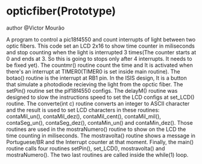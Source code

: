 # opticfiber(Prototype)

author @Victor Mourão

A program to control a pic18f4550 and count interrupts of light between two optic fibers.
This code set an LCD 2x16 to show time counter in miliseconds and stop counting when the light is interrupted 
      3 times(The counter starts at 0 and ends at 3. So this is going to stops only after 4 interrupts. It needs to be fixed yet).
The countmr() routine count the time and It is activated when there's an interrupt at TIMER0(TIMER0 is set inside main routine).
The botao() routine is the interrupt at RB1 pin. In the ISIS design, It is a button that simulate a photodiode recieving the 
      light from the opctic fiber.
The setPin() routine set the pif18f4550 configs.
The delayM() routine was designed to slow the instructions speed to set the LCD configs at set_LCD() routine.
The converte(int c) routine converts an integer to ASCII character and the result is used to set LCD characters in these routines:
      contaMil_un(), contaMil_dez(), contaMil_cent(), contaMil_mil(), contaSeg_un(), contaSeg_dez(), contaMin_un() and contaMin_dez().
      Those routines are used in the mostraNumero() routine to show on the LCD the time counting in miliseconds.
The mostravolta() routine shows a message in Portuguese/BR and the Interrupt counter at that moment.
Finally, the main() routine calls four routines setPin(), set_LCD(), mostravolta() and mostraNumero(). The two last routines are called
      inside the while(1) loop.

